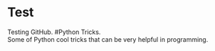 # Test
Testing GitHub.
#Python Tricks.  
Some of Python cool tricks 
that can be very helpful in programming.  

